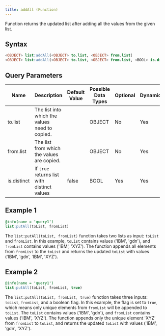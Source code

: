 ```yaml
---
title: addAll (Function)
---
```


Function returns the updated list after adding all the values from the given list.

## Syntax

```sql
<OBJECT> list:addAll(<OBJECT> to.list, <OBJECT> from.list)
<OBJECT> list:addAll(<OBJECT> to.list, <OBJECT> from.list, <BOOL> is.distinct)
```

## Query Parameters

| Name     | Description     | Default Value | Possible Data Types | Optional | Dynamic |
|----------|-----------------|---------------|---------------------|----------|---------|
| to.list     | The list into which the values need to copied. |               | OBJECT     | No       | Yes     |
| from.list   | The list from which the values are copied.     |               | OBJECT   | No       | Yes     |
| is.distinct | If `true` returns list with distinct values    | false         | BOOL     | Yes      | Yes     |

## Example 1

```sql
@info(name = 'query1')
list:putAll(toList, fromList)
```

The `list:putAll(toList, fromList)` function takes two lists as input: `toList` and `fromList`. In this example, `toList` contains values ('IBM', 'gdn'), and `fromList` contains values ('IBM', 'XYZ'). The function appends all elements from `fromList` to the `toList` and returns the updated `toList` with values ('IBM', 'gdn', 'IBM', 'XYZ').

## Example 2

```sql
@info(name = 'query1')
list:putAll(toList, fromList, true)
```

The `list:putAll(toList, fromList, true)` function takes three inputs: `toList`, `fromList`, and a boolean flag. In this example, the flag is set to `true`, which means only unique elements from `fromList` will be appended to `toList`. The `toList` contains values ('IBM', 'gdn'), and `fromList` contains values ('IBM', 'XYZ'). The function appends only the unique element 'XYZ' from `fromList` to `toList`, and returns the updated `toList` with values ('IBM', 'gdn', 'XYZ').
